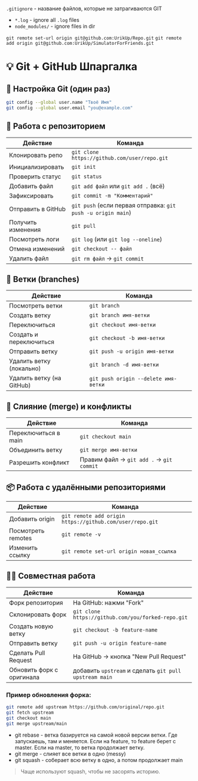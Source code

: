 `.gitignore` - название файлов, которые не затрагиваются GIT 
- `*.log` - ignore all `.log` files
- `node_modules/` - ignore files in dir

`git remote set-url origin git@github.com:UrikUp/Repo.git`
`git remote add origin git@github.com:UrikUp/SimulatorForFriends.git`

 # 💡 Git + GitHub Шпаргалка


## 🔧 Настройка Git (один раз)
```bash
git config --global user.name "Твоё Имя"
git config --global user.email "you@example.com"
```

## 📁 Работа с репозиторием
| Действие           | Команда                                                      |
| ------------------ | ------------------------------------------------------------ |
| Клонировать репо   | `git clone https://github.com/user/repo.git`                 |
| Инициализировать   | `git init`                                                   |
| Проверить статус   | `git status`                                                 |
| Добавить файл      | `git add файл` или `git add .` (всё)                         |
| Зафиксировать      | `git commit -m "Комментарий"`                                |
| Отправить в GitHub | `git push` (если первая отправка: `git push -u origin main`) |
| Получить изменения | `git pull`                                                   |
| Посмотреть логи    | `git log` (или `git log --oneline`)                          |
| Отмена изменений   | `git checkout -- файл`                                       |
| Удалить файл       | `git rm файл` → `git commit`                                 |

## 🌿 Ветки (branches)
| Действие                  | Команда                              |
| ------------------------- | ------------------------------------ |
| Посмотреть ветки          | `git branch`                         |
| Создать ветку             | `git branch имя-ветки`               |
| Переключиться             | `git checkout имя-ветки`             |
| Создать и переключиться   | `git checkout -b имя-ветки`          |
| Отправить ветку           | `git push -u origin имя-ветки`       |
| Удалить ветку (локально)  | `git branch -d имя-ветки`            |
| Удалить ветку (на GitHub) | `git push origin --delete имя-ветки` |

## 🔄 Слияние (merge) и конфликты
| Действие             | Команда                                  |
| -------------------- | ---------------------------------------- |
| Переключиться в main | `git checkout main`                      |
| Объединить ветку     | `git merge имя-ветки`                    |
| Разрешить конфликт   | Правим файл → `git add .` → `git commit` |

## 📦 Работа с удалёнными репозиториями
| Действие           | Команда                                                  |
| ------------------ | -------------------------------------------------------- |
| Добавить origin    | `git remote add origin https://github.com/user/repo.git` |
| Посмотреть remotes | `git remote -v`                                          |
| Изменить ссылку    | `git remote set-url origin новая_ссылка`                 |

## 👨‍💻 Совместная работа
| Действие                  | Команда                                                |
| ------------------------- | ------------------------------------------------------ |
| Форк репозитория          | На GitHub: нажми "Fork"                                |
| Склонировать форк         | `git clone https://github.com/you/forked-repo.git`     |
| Создать новую ветку       | `git checkout -b feature-name`                         |
| Отправить ветку           | `git push -u origin feature-name`                      |
| Сделать Pull Request      | На GitHub → кнопка "New Pull Request"                  |
| Обновить форк с оригинала | добавить `upstream` и сделать `git pull upstream main` |

### Пример обновления форка:
```bash
git remote add upstream https://github.com/original/repo.git
git fetch upstream
git checkout main
git merge upstream/main
```

- git rebase - ветка базируется на самой новой версии ветки.
  Где запускаешь, там и меняется. Если на feature, то feature берет с master. Если на master, то ветка продолжает ветку.
- git merge - слияет все ветки в одно (messy)
- git squash - соберает всю ветку в одно, а потом продолжает main
> Чаще используют squash, чтобы не засорять историю.
